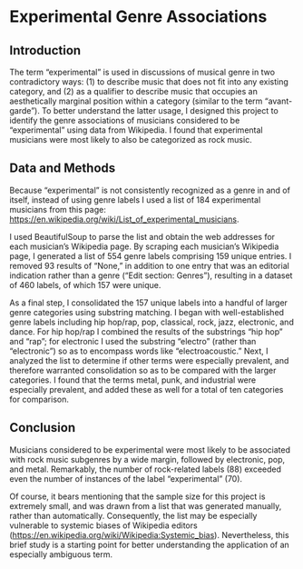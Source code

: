 # Experimental Genre Associations

## Introduction
The term “experimental” is used in discussions of musical genre in two contradictory ways: (1) to describe music that does not fit into any existing category, and (2) as a qualifier to describe music that occupies an aesthetically marginal position within a category (similar to the term “avant-garde”). To better understand the latter usage, I designed this project to identify the genre associations of musicians considered to be “experimental” using data from Wikipedia. I found that experimental musicians were most likely to also be categorized as rock music.

## Data and Methods
Because “experimental” is not consistently recognized as a genre in and of itself, instead of using genre labels I used a list of 184 experimental musicians from this page: https://en.wikipedia.org/wiki/List_of_experimental_musicians.

I used BeautifulSoup to parse the list and obtain the web addresses for each musician’s Wikipedia page. By scraping each musician’s Wikipedia page, I generated a list of 554 genre labels comprising 159 unique entries. I removed 93 results of “None,” in addition to one entry that was an editorial indication rather than a genre (“Edit section: Genres”), resulting in a dataset of 460 labels, of which 157 were unique.

As a final step, I consolidated the 157 unique labels into a handful of larger genre categories using substring matching. I began with well-established genre labels including hip hop/rap, pop, classical, rock, jazz, electronic, and dance. For hip hop/rap I combined the results of the substrings “hip hop” and “rap”; for electronic I used the substring “electro” (rather than “electronic”) so as to encompass words like “electroacoustic.” Next, I analyzed the list to determine if other terms were especially prevalent, and therefore warranted consolidation so as to be compared with the larger categories. I found that the terms metal, punk, and industrial were especially prevalent, and added these as well for a total of ten categories for comparison.

## Conclusion
Musicians considered to be experimental were most likely to be associated with rock music subgenres by a wide margin, followed by electronic, pop, and metal. Remarkably, the number of rock-related labels (88) exceeded even the number of instances of the label “experimental” (70).

Of course, it bears mentioning that the sample size for this project is extremely small, and was drawn from a list that was generated manually, rather than automatically. Consequently, the list may be especially vulnerable to systemic biases of Wikipedia editors (https://en.wikipedia.org/wiki/Wikipedia:Systemic_bias). Nevertheless, this brief study is a starting point for better understanding the application of an especially ambiguous term.
